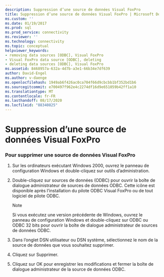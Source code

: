 ```yaml
---
description: Suppression d’une source de données Visual FoxPro
title: Suppression d’une source de données Visual FoxPro | Microsoft Docs
ms.custom: ''
ms.date: 01/19/2017
ms.prod: sql
ms.prod_service: connectivity
ms.reviewer: ''
ms.technology: connectivity
ms.topic: conceptual
helpviewer_keywords:
- removing data sources [ODBC], Visual FoxPro
- Visual FoxPro data source [ODBC], deleting
- deleting data sources [ODBC], Visual FoxPro
ms.assetid: 8468957a-632a-4d7b-a3e1-66b34e7df639
author: David-Engel
ms.author: v-daenge
ms.openlocfilehash: 1949ab6f426ac0ca704f66d9cbcbb1bf352bd1b6
ms.sourcegitcommit: e700497f962e4c2274df16d9e651059b42ff1a10
ms.translationtype: MT
ms.contentlocale: fr-FR
ms.lasthandoff: 08/17/2020
ms.locfileid: "88340825"
---
```

# <a name="deleting-a-visual-foxpro-data-source"></a>Suppression d’une source de données Visual FoxPro
### <a name="to-delete-a-visual-foxpro-data-source"></a>Pour supprimer une source de données Visual FoxPro  
  
1.  Sur les ordinateurs exécutant Windows 2000, ouvrez le panneau de configuration Windows et double-cliquez sur outils d’administration.  
  
2.  Double-cliquez sur sources de données (ODBC) pour ouvrir la boîte de dialogue administrateur de sources de données ODBC. Cette icône est disponible après l’installation du pilote ODBC Visual FoxPro ou de tout logiciel de pilote ODBC.  
  
    > [!NOTE]  
    >  Si vous exécutez une version précédente de Windows, ouvrez le panneau de configuration Windows et double-cliquez sur ODBC ou ODBC 32 bits pour ouvrir la boîte de dialogue administrateur de sources de données ODBC.  
  
3.  Dans l’onglet DSN utilisateur ou DSN système, sélectionnez le nom de la source de données que vous souhaitez supprimer.  
  
4.  Cliquez sur Supprimer.  
  
5.  Cliquez sur OK pour enregistrer les modifications et fermer la boîte de dialogue administrateur de la source de données ODBC.
